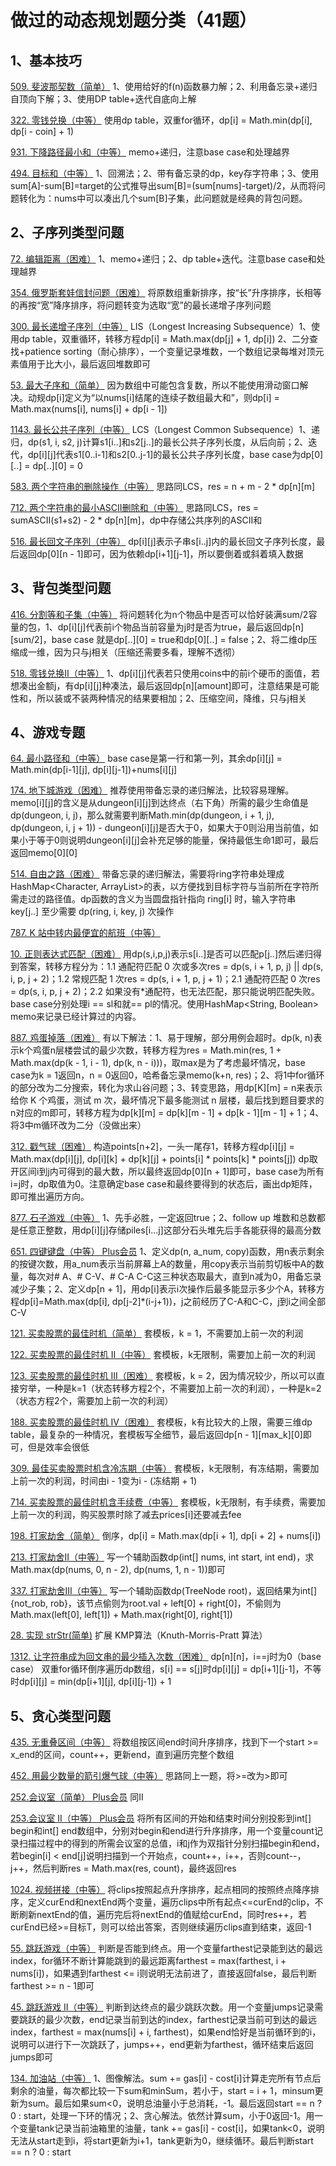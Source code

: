 # 做过的动态规划题分类（41题）

## 1、基本技巧

[509. 斐波那契数（简单）](https://leetcode-cn.com/problems/fibonacci-number) 1、使用给好的f(n)函数暴力解；2、利用备忘录+递归自顶向下解；3、使用DP table+迭代自底向上解

[322. 零钱兑换（中等）](https://leetcode-cn.com/problems/coin-change) 使用dp table，双重for循环，dp[i] = Math.min(dp[i], dp[i - coin] + 1)

[931. 下降路径最小和（中等）](https://leetcode-cn.com/problems/minimum-falling-path-sum/) memo+递归，注意base case和处理越界

[494. 目标和（中等）](https://leetcode-cn.com/problems/target-sum) 1、回溯法；2、带有备忘录的dp，key存字符串；3、使用sum[A]-sum[B]=target的公式推导出sum[B]=(sum[nums]-target)/2，从而将问题转化为：nums中可以凑出几个sum[B]子集，此问题就是经典的背包问题。

## 2、子序列类型问题

[72. 编辑距离（困难）](https://leetcode-cn.com/problems/edit-distance) 1、memo+递归；2、dp table+迭代。注意base case和处理越界

[354. 俄罗斯套娃信封问题（困难）](https://leetcode-cn.com/problems/russian-doll-envelopes) 将原数组重新排序，按“长”升序排序，长相等的再按“宽”降序排序，将问题转变为选取“宽”的最长递增子序列问题

[300. 最长递增子序列（中等）](https://leetcode-cn.com/problems/longest-increasing-subsequence) LIS（Longest Increasing Subsequence）1、使用dp table，双重循环，转移方程dp[i] = Math.max(dp[j] + 1, dp[i]) 2、二分查找+patience sorting（耐心排序），一个变量记录堆数，一个数组记录每堆对顶元素值用于比大小，最后返回堆数即可

[53. 最大子序和（简单）](https://leetcode-cn.com/problems/maximum-subarray/) 因为数组中可能包含复数，所以不能使用滑动窗口解决。动规dp[i]定义为“以nums[i]结尾的连续子数组最大和”，则dp[i] = Math.max(nums[i], nums[i] + dp[i - 1])

[1143. 最长公共子序列（中等）](https://leetcode-cn.com/problems/longest-common-subsequence) LCS（Longest Common Subsequence）1、递归，dp(s1, i, s2, j)计算s1[i..]和s2[j..]的最长公共子序列长度，从后向前；2、迭代，dp[i][j]代表s1[0..i-1]和s2[0..j-1]的最长公共子序列长度，base case为dp[0][..] = dp[..][0] = 0

[583. 两个字符串的删除操作（中等）](https://leetcode-cn.com/problems/delete-operation-for-two-strings/) 思路同LCS，res = n + m - 2 * dp[n][m]

[712. 两个字符串的最小ASCII删除和（中等）](https://leetcode-cn.com/problems/minimum-ascii-delete-sum-for-two-strings) 思路同LCS，res = sumASCII(s1+s2) - 2 * dp[n][m]，dp中存储公共序列的ASCII和

[516. 最长回文子序列（中等）](https://leetcode-cn.com/problems/longest-palindromic-subsequence) dp[i][j]表示子串s[i..j]内的最长回文子序列长度，最后返回dp[0][n - 1]即可，因为依赖dp[i+1][j-1]，所以要倒着或斜着填入数据

## 3、背包类型问题

[416. 分割等和子集（中等）](https://leetcode-cn.com/problems/partition-equal-subset-sum) 将问题转化为n个物品中是否可以恰好装满sum/2容量的包，1、dp[i][j]代表前i个物品当前容量为j时是否为true，最后返回dp[n][sum/2]，base case 就是dp[..][0] = true和dp[0][..] = false；2、将二维dp压缩成一维，因为只与j相关（压缩还需要多看，理解不透彻）

[518. 零钱兑换II（中等）](https://leetcode-cn.com/problems/coin-change-2) 1、dp[i][j]代表若只使用coins中的前i个硬币的面值，若想凑出金额j，有dp[i][j]种凑法，最后返回dp[n][amount]即可，注意结果是可能性和，所以装或不装两种情况的结果要相加；2、压缩空间，降维，只与j相关

## 4、游戏专题

[64. 最小路径和（中等）](https://leetcode-cn.com/problems/minimum-path-sum) base case是第一行和第一列，其余dp[i][j] = Math.min(dp[i-1][j], dp[i][j-1])+nums[i][j]

[174. 地下城游戏（困难）](https://leetcode-cn.com/problems/dungeon-game) 推荐使用带备忘录的递归解法，比较容易理解。memo[i][j]的含义是从dungeon[i][j]到达终点（右下角）所需的最少生命值是dp(dungeon, i, j)，那么就需要判断Math.min(dp(dungeon, i + 1, j), dp(dungeon, i, j + 1)) - dungeon[i][j]是否大于0，如果大于0则沿用当前值，如果小于等于0则说明dungeon[i][j]会补充足够的能量，保持最低生命1即可，最后返回memo[0][0]

[514. 自由之路（困难）](https://leetcode-cn.com/problems/freedom-trail/) 带备忘录的递归解法，需要将ring字符串处理成HashMap<Character, ArrayList<Integer>>的表，以方便找到目标字符与当前所在字符所需走过的路径值。dp函数的含义为当圆盘指针指向 ring[i] 时，输入字符串 key[j..] 至少需要 dp(ring, i, key, j) 次操作

[787. K 站中转内最便宜的航班（中等）](https://leetcode-cn.com/problems/cheapest-flights-within-k-stops/)

[10. 正则表达式匹配（困难）](https://leetcode-cn.com/problems/regular-expression-matching/) 用dp(s,i,p,j)表示s[i..]是否可以匹配p[j..]然后递归得到答案，转移方程分为：1.1 通配符匹配 0 次或多次res = dp(s, i + 1, p, j) || dp(s, i, p, j + 2)；1.2 常规匹配 1 次res = dp(s, i + 1, p, j + 1)；2.1 通配符匹配 0 次res = dp(s, i, p, j + 2)；2.2 如果没有*通配符，也无法匹配，那只能说明匹配失败。base case分别处理i == sl和就== pl的情况。使用HashMap<String, Boolean> memo来记录已经计算过的内容。

[887. 鸡蛋掉落（困难）](https://leetcode-cn.com/problems/super-egg-drop/) 有以下解法：1、易于理解，部分用例会超时。dp(k, n)表示k个鸡蛋n层楼尝试的最少次数，转移方程为res = Math.min(res, 1 + Math.max(dp(k - 1, i - 1), dp(k, n - i)))，取max是为了考虑最坏情况，base case为k = 1返回n，n = 0返回0，哈希备忘录memo(k+n, res)；2、将1中for循环的部分改为二分搜索，转化为求山谷问题；3、转变思路，用dp[K][m] = n来表示给你 K 个鸡蛋，测试 m 次，最坏情况下最多能测试 n 层楼，最后找到题目要求的n对应的m即可，转移方程为dp[k][m] = dp[k][m - 1] + dp[k - 1][m - 1] + 1；4、将3中m循环改为二分（没做出来）

[312. 戳气球（困难）](https://leetcode-cn.com/problems/burst-balloons) 构造points[n+2]，一头一尾存1，转移方程dp[i][j] = Math.max(dp[i][j], dp[i][k] + dp[k][j] + points[i] * points[k] * points[j]) dp取开区间i到j内可得到的最大数，所以最终返回dp[0][n + 1]即可，base case为所有i=j时，dp取值为0。注意确定base case和最终要得到的状态后，画出dp矩阵，即可推出遍历方向。

[877. 石子游戏（中等）](https://leetcode-cn.com/problems/stone-game) 1、先手必胜，一定返回true；2、follow up 堆数和总数都是任意正整数，用dp[i][j]存储piles[i...j]这部分石头堆先后手各能获得的最高分数

[651. 四键键盘（中等） Plus会员](https://leetcode-cn.com/problems/4-keys-keyboard) 1、定义dp(n, a_num, copy)函数，用n表示剩余的按键次数，用a_num表示当前屏幕上A的数量，用copy表示当前剪切板中A的数量，每次对# A、# C-V、# C-A C-C这三种状态取最大，直到n减为0，用备忘录减少子集；2、定义dp[n + 1]，用dp[i]表示i次操作后最多能显示多少个A，转移方程dp[i]=Math.max(dp[i], dp[j-2]*(i-j+1))，j之前经历了C-A和C-C，j到i之间全部C-V

[121. 买卖股票的最佳时机（简单）](https://leetcode-cn.com/problems/best-time-to-buy-and-sell-stock/) 套模板，k = 1，不需要加上前一次的利润

[122. 买卖股票的最佳时机 II（中等）](https://leetcode-cn.com/problems/best-time-to-buy-and-sell-stock-ii/) 套模板，k无限制，需要加上前一次的利润

[123. 买卖股票的最佳时机 III（困难）](https://leetcode-cn.com/problems/best-time-to-buy-and-sell-stock-iii/) 套模板，k = 2，因为情况较少，所以可以直接穷举，一种是k=1（状态转移方程2个，不需要加上前一次的利润），一种是k=2（状态方程2个，需要加上前一次的利润）

[188. 买卖股票的最佳时机 IV（困难）](https://leetcode-cn.com/problems/best-time-to-buy-and-sell-stock-iv/) 套模板，k有比较大的上限，需要三维dp table，最复杂的一种情况，套模板写全细节，最后返回dp[n - 1][max_k][0]即可，但是效率会很低

[309. 最佳买卖股票时机含冷冻期（中等）](https://leetcode-cn.com/problems/best-time-to-buy-and-sell-stock-with-cooldown/) 套模板，k无限制，有冻结期，需要加上前一次的利润，时间由i - 1变为i - (冻结期 + 1)

[714. 买卖股票的最佳时机含手续费（中等）](https://leetcode-cn.com/problems/best-time-to-buy-and-sell-stock-with-transaction-fee/) 套模板，k无限制，有手续费，需要加上前一次的利润，购买股票时除了减去prices[i]还要减去fee

[198. 打家劫舍（简单）](https://leetcode-cn.com/problems/house-robber) 倒序，dp[i] = Math.max(dp[i + 1], dp[i + 2] + nums[i])

[213. 打家劫舍II（中等）](https://leetcode-cn.com/problems/house-robber-ii) 写一个辅助函数dp(int[] nums, int start, int end)，求Math.max(dp(nums, 0, n - 2), dp(nums, 1, n - 1))即可

[337. 打家劫舍III（中等）](https://leetcode-cn.com/problems/house-robber-iii) 写一个辅助函数dp(TreeNode root)，返回结果为int[]{not_rob, rob}，该节点偷则为root.val + left[0] + right[0]，不偷则为Math.max(left[0], left[1]) + Math.max(right[0], right[1])

[28. 实现 strStr(简单)](https://leetcode-cn.com/problems/implement-strstr) 扩展 KMP算法（Knuth-Morris-Pratt 算法）

[1312. 让字符串成为回文串的最少插入次数（困难）](https://leetcode-cn.com/problems/minimum-insertion-steps-to-make-a-string-palindrome) dp[n][n]，i==j时为0（base case） 双重for循环倒序遍历dp数组，s[i] == s[j]时dp[i][j] = dp[i+1][j-1]，不等时dp[i][j] = min(dp[i+1][j], dp[i][j-1]) + 1

## 5、贪心类型问题

[435. 无重叠区间（中等）](https://leetcode-cn.com/problems/non-overlapping-intervals/) 将数组按区间end时间升序排序，找到下一个start >= x_end的区间，count++，更新end，直到遍历完整个数组

[452. 用最少数量的箭引爆气球（中等）](https://leetcode-cn.com/problems/minimum-number-of-arrows-to-burst-balloons) 思路同上一题，将>=改为>即可

[252.会议室（简单） Plus会员](https://leetcode-cn.com/problems/meeting-rooms/) 同II

[253.会议室 II（中等） Plus会员](https://leetcode.com/problems/meeting-rooms-ii/) 将所有区间的开始和结束时间分别投影到int[] begin和int[] end数组中，分别对begin和end进行升序排序，用一个变量count记录扫描过程中的得到的所需会议室的总值，i和j作为双指针分别扫描begin和end，若begin[i] < end[j]说明扫描到一个开始点，count++，i++，否则count--，j++，然后判断res = Math.max(res, count)，最终返回res

[1024. 视频拼接（中等）](https://leetcode-cn.com/problems/video-stitching) 将clips按照起点升序排序，起点相同的按照终点降序排序，定义curEnd和nextEnd两个变量，遍历clips中所有起点<=curEnd的clip，不断刷新nextEnd的值，遍历完后将nextEnd的值赋给curEnd，同时res++，若curEnd已经>=目标T，则可以给出答案，否则继续遍历clips直到结束，返回-1

[55. 跳跃游戏（中等）](https://leetcode-cn.com/problems/jump-game) 判断是否能到终点。用一个变量farthest记录能到达的最远index，for循环不断计算能跳到的最远距离farthest = max(farthest, i + nums[i])，如果遇到farthest <= i则说明无法前进了，直接返回false，最后判断farthest >= n - 1即可

[45. 跳跃游戏 II（中等）](https://leetcode-cn.com/problems/jump-game-ii) 判断到达终点的最少跳跃次数。用一个变量jumps记录需要跳跃的最少次数，end记录当前到达的index，farthest记录当前可到达的最远index，farthest = max(nums[i] + i, farthest)，如果end恰好是当前循环到的i，说明可以进行下一次跳跃了，jumps++，end更新为farthest，循环结束后返回jumps即可

[134. 加油站（中等）](https://leetcode-cn.com/problems/gas-station/) 1、图像解法。sum += gas[i] - cost[i]计算走完所有节点后剩余的油量，每次都比较一下sum和minSum，若小于，start = i + 1，minsum更新为sum。最后如果sum<0，说明总油量小于总消耗，-1。最后返回start == n ? 0 : start，处理一下环的情况；2、贪心解法。依然计算sum，小于0返回-1。用一个变量tank记录当前油箱里的油量，tank += gas[i] - cost[i]，如果tank<0，说明无法从start走到i，将start更新为i+1，tank更新为0，继续循环。最后判断start == n ? 0 : start
